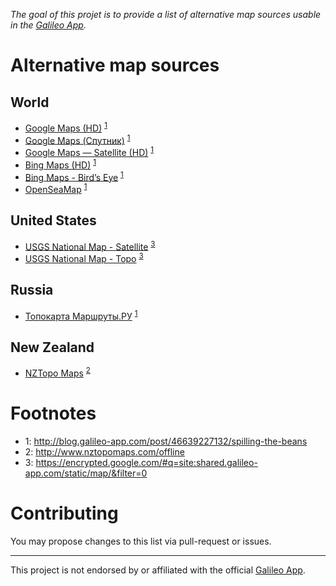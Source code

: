 *The goal of this projet is to provide a list of alternative map sources usable in the [Galileo App](https://galileo-app.com/).*

# Alternative map sources

## World

* [Google Maps (HD)](http://shared.galileo-app.com/static/map/google_maps_hd.ms) <sup>[1](#galileo-app-blog)</sup>
* [Google Maps (Спутник)](http://shared.galileo-app.com/static/map/Google_Satellite_RU.ms) <sup>[1](#galileo-app-blog)</sup>
* [Google Maps — Satellite (HD)](http://shared.galileo-app.com/static/map/Google_Satellite_EN.ms) <sup>[1](#galileo-app-blog)</sup>
* [Bing Maps (HD)](http://shared.galileo-app.com/static/map/bing_maps.ms) <sup>[1](#galileo-app-blog)</sup>
* [Bing Maps - Bird’s Eye](http://shared.galileo-app.com/static/map/bing_maps_birds_eye.ms) <sup>[1](#galileo-app-blog)</sup>
* [OpenSeaMap](http://shared.galileo-app.com/static/map/OpenSeaMap.ms) <sup>[1](#galileo-app-blog)</sup>

## United States

* [USGS National Map - Satellite](http://shared.galileo-app.com/static/map/usgs_satellite_plus.ms) <sup>[3](#google-galileo-search)</sup>
* [USGS National Map - Topo](http://shared.galileo-app.com/static/map/usgs_topo.ms) <sup>[3](#google-galileo-search)</sup>

## Russia

* [Топокарта Маршруты.РУ](http://shared.galileo-app.com/static/map/marshruty.ms) <sup>[1](#galileo-app-blog)</sup>

## New Zealand

* [NZTopo Maps](http://www.nztopomaps.com/nztopomaps.ms) <sup>[2](#nztopomaps)</sup>


# Footnotes

- <a name="galileo-app-blog">1</a>: http://blog.galileo-app.com/post/46639227132/spilling-the-beans
- <a name="nztopomaps">2</a>: http://www.nztopomaps.com/offline
- <a name="google-galileo-search">3</a>: https://encrypted.google.com/#q=site:shared.galileo-app.com/static/map/&filter=0

# Contributing

You may propose changes to this list via pull-request or issues.

---

This project is not endorsed by or affiliated with the official [Galileo App](https://galileo-app.com/).
